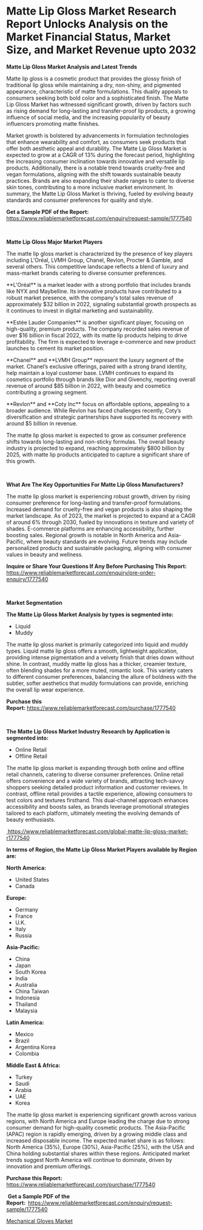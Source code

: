 <p><h1>Matte Lip Gloss Market Research Report Unlocks Analysis on the Market Financial Status, Market Size, and Market Revenue upto 2032</h1></p><p><strong>Matte Lip Gloss Market Analysis and Latest Trends</strong></p>
<p><p>Matte lip gloss is a cosmetic product that provides the glossy finish of traditional lip gloss while maintaining a dry, non-shiny, and pigmented appearance, characteristic of matte formulations. This duality appeals to consumers seeking both bold color and a sophisticated finish. The Matte Lip Gloss Market has witnessed significant growth, driven by factors such as rising demand for long-lasting and transfer-proof lip products, a growing influence of social media, and the increasing popularity of beauty influencers promoting matte finishes.</p><p>Market growth is bolstered by advancements in formulation technologies that enhance wearability and comfort, as consumers seek products that offer both aesthetic appeal and durability. The Matte Lip Gloss Market is expected to grow at a CAGR of 13% during the forecast period, highlighting the increasing consumer inclination towards innovative and versatile lip products. Additionally, there is a notable trend towards cruelty-free and vegan formulations, aligning with the shift towards sustainable beauty practices. Brands are also expanding their shade ranges to cater to diverse skin tones, contributing to a more inclusive market environment. In summary, the Matte Lip Gloss Market is thriving, fueled by evolving beauty standards and consumer preferences for quality and style.</p></p>
<p><strong>Get a Sample PDF of the Report:&nbsp;</strong> <a href="https://www.reliablemarketforecast.com/enquiry/request-sample/1777540?utm_campaign=3096&utm_medium=2&utm_source=Github&utm_content=ia&utm_term=04042025&utm_id=matte-lip-gloss">https://www.reliablemarketforecast.com/enquiry/request-sample/1777540</a></p>
<p>&nbsp;</p>
<p><strong>Matte Lip Gloss Major Market Players</strong></p>
<p><p>The matte lip gloss market is characterized by the presence of key players including L'Oréal, LVMH Group, Chanel, Revlon, Procter & Gamble, and several others. This competitive landscape reflects a blend of luxury and mass-market brands catering to diverse consumer preferences.</p><p>**L'Oréal** is a market leader with a strong portfolio that includes brands like NYX and Maybelline. Its innovative products have contributed to a robust market presence, with the company's total sales revenue of approximately $32 billion in 2022, signaling substantial growth prospects as it continues to invest in digital marketing and sustainability.</p><p>**Estée Lauder Companies** is another significant player, focusing on high-quality, premium products. The company recorded sales revenue of over $16 billion in fiscal 2022, with its matte lip products helping to drive profitability. The firm is expected to leverage e-commerce and new product launches to cement its market position.</p><p>**Chanel** and **LVMH Group** represent the luxury segment of the market. Chanel’s exclusive offerings, paired with a strong brand identity, help maintain a loyal customer base. LVMH continues to expand its cosmetics portfolio through brands like Dior and Givenchy, reporting overall revenue of around $85 billion in 2022, with beauty and cosmetics contributing a growing segment.</p><p>**Revlon** and **Coty Inc** focus on affordable options, appealing to a broader audience. While Revlon has faced challenges recently, Coty’s diversification and strategic partnerships have supported its recovery with around $5 billion in revenue.</p><p>The matte lip gloss market is expected to grow as consumer preference shifts towards long-lasting and non-sticky formulas. The overall beauty industry is projected to expand, reaching approximately $800 billion by 2025, with matte lip products anticipated to capture a significant share of this growth.</p></p>
<p>&nbsp;</p>
<p><strong>What Are The Key Opportunities For Matte Lip Gloss Manufacturers?</strong></p>
<p><p>The matte lip gloss market is experiencing robust growth, driven by rising consumer preference for long-lasting and transfer-proof formulations. Increased demand for cruelty-free and vegan products is also shaping the market landscape. As of 2023, the market is projected to expand at a CAGR of around 6% through 2030, fueled by innovations in texture and variety of shades. E-commerce platforms are enhancing accessibility, further boosting sales. Regional growth is notable in North America and Asia-Pacific, where beauty standards are evolving. Future trends may include personalized products and sustainable packaging, aligning with consumer values in beauty and wellness.</p></p>
<p><strong>Inquire or Share Your Questions If Any Before Purchasing This Report:</strong> <a href="https://www.reliablemarketforecast.com/enquiry/pre-order-enquiry/1777540?utm_campaign=3096&utm_medium=2&utm_source=Github&utm_content=ia&utm_term=04042025&utm_id=matte-lip-gloss">https://www.reliablemarketforecast.com/enquiry/pre-order-enquiry/1777540</a></p>
<p>&nbsp;</p>
<p><strong>Market Segmentation</strong></p>
<p><strong>The Matte Lip Gloss Market Analysis by types is segmented into:</strong></p>
<p><ul><li>Liquid</li><li>Muddy</li></ul></p>
<p><p>The matte lip gloss market is primarily categorized into liquid and muddy types. Liquid matte lip gloss offers a smooth, lightweight application, providing intense pigmentation and a velvety finish that dries down without shine. In contrast, muddy matte lip gloss has a thicker, creamier texture, often blending shades for a more muted, romantic look. This variety caters to different consumer preferences, balancing the allure of boldness with the subtler, softer aesthetics that muddy formulations can provide, enriching the overall lip wear experience.</p></p>
<p><strong>Purchase this Report:&nbsp;</strong><a href="https://www.reliablemarketforecast.com/purchase/1777540?utm_campaign=3096&utm_medium=2&utm_source=Github&utm_content=ia&utm_term=04042025&utm_id=matte-lip-gloss">https://www.reliablemarketforecast.com/purchase/1777540</a></p>
<p>&nbsp;</p>
<p><strong>The Matte Lip Gloss Market Industry Research by Application is segmented into:</strong></p>
<p><ul><li>Online Retail</li><li>Offline Retail</li></ul></p>
<p><p>The matte lip gloss market is expanding through both online and offline retail channels, catering to diverse consumer preferences. Online retail offers convenience and a wide variety of brands, attracting tech-savvy shoppers seeking detailed product information and customer reviews. In contrast, offline retail provides a tactile experience, allowing consumers to test colors and textures firsthand. This dual-channel approach enhances accessibility and boosts sales, as brands leverage promotional strategies tailored to each platform, ultimately meeting the evolving demands of beauty enthusiasts.</p></p>
<p><a href="https://www.reliablemarketforecast.com/global-matte-lip-gloss-market-r1777540?utm_campaign=3096&utm_medium=2&utm_source=Github&utm_content=ia&utm_term=04042025&utm_id=matte-lip-gloss">&nbsp;https://www.reliablemarketforecast.com/global-matte-lip-gloss-market-r1777540</a></p>
<p><strong>In terms of Region, the Matte Lip Gloss Market Players available by Region are:</strong></p>
<p>
    <p> <strong> North America: </strong>
        <ul>
            <li>United States</li>
            <li>Canada</li>
        </ul>
        </p> 
    <p> <strong> Europe: </strong>
        <ul>
            <li>Germany</li>
            <li>France</li>
            <li>U.K.</li>
            <li>Italy</li>
            <li>Russia</li>
        </ul>
        </p> 
    <p> <strong> Asia-Pacific: </strong>
        <ul>
            <li>China</li>
            <li>Japan</li>
            <li>South Korea</li>
            <li>India</li>
            <li>Australia</li>
            <li>China Taiwan</li>
            <li>Indonesia</li>
            <li>Thailand</li>
            <li>Malaysia</li>
        </ul>
        </p> 
    <p> <strong> Latin America: </strong>
        <ul>
            <li>Mexico</li>
            <li>Brazil</li>
            <li>Argentina Korea</li>
            <li>Colombia</li>
        </ul>
        </p> 
    <p> <strong> Middle East & Africa: </strong>
        <ul>
            <li>Turkey</li>
            <li>Saudi</li>
            <li>Arabia</li>
            <li>UAE</li>
            <li>Korea</li>
        </ul>
    </p>
    </p>
<p><p>The matte lip gloss market is experiencing significant growth across various regions, with North America and Europe leading the charge due to strong consumer demand for high-quality cosmetic products. The Asia-Pacific (APAC) region is rapidly emerging, driven by a growing middle class and increased disposable income. The expected market share is as follows: North America (35%), Europe (30%), Asia-Pacific (25%), with the USA and China holding substantial shares within these regions. Anticipated market trends suggest North America will continue to dominate, driven by innovation and premium offerings.</p></p>
<p><strong>Purchase this Report: </strong><a href="https://www.reliablemarketforecast.com/purchase/1777540?utm_campaign=3096&utm_medium=2&utm_source=Github&utm_content=ia&utm_term=04042025&utm_id=matte-lip-gloss">https://www.reliablemarketforecast.com/purchase/1777540</a></p>
<p>&nbsp;<strong>Get a Sample PDF of the Report:&nbsp;&nbsp;</strong><a href="https://www.reliablemarketforecast.com/enquiry/request-sample/1777540?utm_campaign=3096&utm_medium=2&utm_source=Github&utm_content=ia&utm_term=04042025&utm_id=matte-lip-gloss">https://www.reliablemarketforecast.com/enquiry/request-sample/1777540</a></p>
<p><strong></strong></p>
<p><p><a href="https://github.com/guleealhani/Market-Research-Report-List-1/blob/main/mechanical-gloves-market.md?utm_campaign=3096&utm_medium=2&utm_source=Github&utm_content=ia&utm_term=04042025&utm_id=matte-lip-gloss">Mechanical Gloves Market</a></p></p>